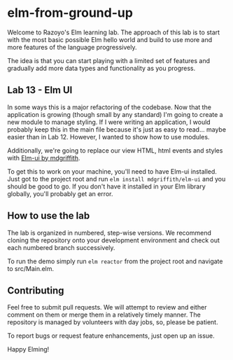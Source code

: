 # elm-from-ground-up

Welcome to Razoyo's Elm learning lab. The approach of this lab is to start with the most basic possible Elm hello world and build to use more and more features of the language progressively.

The idea is that you can start playing with a limited set of features and gradually add more data types and functionality as you progress.

## Lab 13 - Elm UI

In some ways this is a major refactoring of the codebase. Now that the application is growing (though small by any standard) I'm going to create a new module to manage styling. If I were writing an application, I would probably keep this in the main file because it's just as easy to read... maybe easier than in Lab 12. However, I wanted to show how to use modules.

Additionally, we're going to replace our view HTML, html events and styles with [Elm-ui by mdgriffith](https://package.elm-lang.org/packages/mdgriffith/elm-ui/latest/). 

To get this to work on your machine, you'll need to have Elm-ui installed. Just got to the project root and run `elm install mdgriffith/elm-ui` and you should be good to go. If you don't have it installed in your Elm library globally, you'll probably get an error.

## How to use the lab

The lab is organized in numbered, step-wise versions. We recommend cloning the repository onto your development environment and check out each numbered branch successively.

To run the demo simply run `elm reactor` from the project root and navigate to src/Main.elm.

## Contributing

Feel free to submit pull requests. We will attempt to review and either comment on them or merge them in a relatively timely manner. The repository is managed by volunteers with day jobs, so, please be patient.

To report bugs or request feature enhancements, just open up an issue.

Happy Elming!
